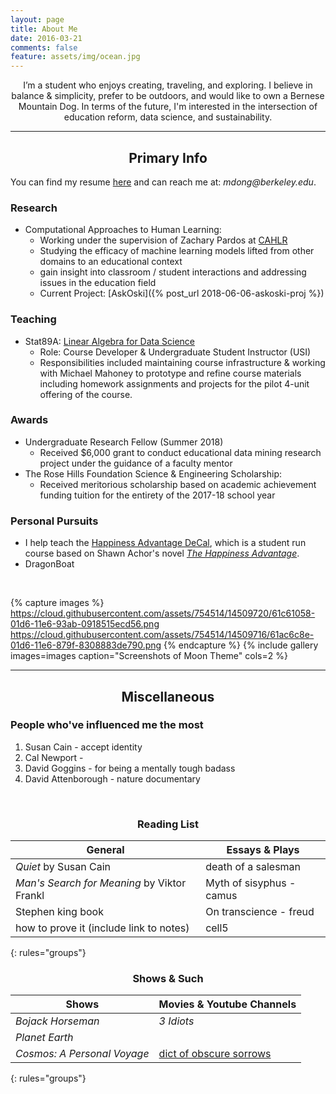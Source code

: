 ```yaml
---
layout: page
title: About Me
date: 2016-03-21
comments: false
feature: assets/img/ocean.jpg
---
```

    
<center>  I’m a student who enjoys creating, traveling, and exploring.  I believe in balance & simplicity, prefer to be outdoors, and would like to own a Bernese Mountain Dog.  In terms of the future, I'm interested in the intersection of education reform, data science, and sustainability.  </center>

---

<center> <h2> Primary Info </h2> </center>

You can find my resume [here]({{site.url}}/assets/files/matthew_dong_resume.pdf) and can reach me at: _mdong@berkeley.edu_. 

### Research
* Computational Approaches to Human Learning:
	- Working under the supervision of Zachary Pardos at [CAHLR](https://github.com/CAHLR)
	- Studying the efficacy of machine learning models lifted from other domains to an educational context  
	- gain insight into classroom / student interactions and addressing  issues in the education field
	- Current Project: [AskOski]({% post_url 2018-06-06-askoski-proj %})


### Teaching

* Stat89A: [Linear Algebra for Data Science]({{site.url}}/assets/files/stat89a_syllabus.pdf)
	- Role: Course Developer & Undergraduate Student Instructor (USI)
	- Responsibilities included maintaining course infrastructure & working with Michael Mahoney to prototype and refine course materials including homework assignments and projects for the pilot 4-unit offering of the course.  

<!-- ### Experience -->
<!-- Datakind would be nice -->

### Awards
- Undergraduate Research Fellow (Summer 2018)
	- Received $6,000 grant to conduct educational data mining research project under the guidance of a faculty mentor
- The Rose Hills Foundation Science & Engineering Scholarship: 
	- Received meritorious scholarship based on academic achievement funding tuition for the entirety of the 2017-18 school year

### Personal Pursuits
- I help teach the [Happiness Advantage DeCal](decalpg), which is a student run course based on Shawn Achor's novel [_The Happiness Advantage_](https://www.amazon.com/Happiness-Advantage-Principles-Psychology-Performance/dp/0307591549).
- DragonBoat
<!-- - CalBoxing would be nice -->

<br>

{% capture images %}
    https://cloud.githubusercontent.com/assets/754514/14509720/61c61058-01d6-11e6-93ab-0918515ecd56.png
    https://cloud.githubusercontent.com/assets/754514/14509716/61ac6c8e-01d6-11e6-879f-8308883de790.png
{% endcapture %}
{% include gallery images=images caption="Screenshots of Moon Theme" cols=2 %}

--- 

<center> <h2> Miscellaneous </h2> </center>

### People who've influenced me the most
1. Susan Cain - accept identity
1. Cal Newport - 
1. David Goggins - for being a mentally tough badass
1. David Attenborough - nature documentary

<br>
<center> <h3> Reading List </h3> </center>


| General 							| Essays & Plays 
|--------							|------- 
| _Quiet_ by Susan Cain   			| death of a salesman   
|  _Man's Search for Meaning_ by Viktor Frankl | Myth of sisyphus - camus   |
| Stephen king book   				| On transcience - freud    | 
| how to prove it (include link to notes)   | cell5   
{: rules="groups"}

<center> <h3> Shows & Such </h3> </center>

| Shows 						| Movies & Youtube Channels |
|--------					    |-------        |
| _Bojack Horseman_      		| _3 Idiots_   |
|  _Planet Earth_				|               |
| _Cosmos: A Personal Voyage_ 	| [dict of obscure sorrows]()  | 
{: rules="groups"}



